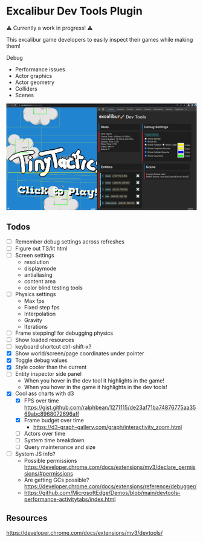 # Excalibur Dev Tools Plugin

⚠️ Currently a work in progress! ⚠️

This excalibur game developers to easily inspect their games while making them!

Debug
* Performance issues
* Actor graphics
* Actor geometry
* Colliders
* Scenes

![Example Extension Running](./extension.gif)


## Todos

* [ ] Remember debug settings across refreshes
* [ ] Figure out TS/lit html
* [ ] Screen settings
  * resolution
  * displaymode
  * antialiasing
  * content area
  * color blind testing tools
* [ ] Physics settings
  * Max fps
  * Fixed step fps
  * Interpolation
  * Gravity
  * Iterations
* [ ] Frame stepping! for debugging physics
* [ ] Show loaded resources
* [ ] keyboard shortcut ctrl-shift-x?
* [x] Show world/screen/page coordinates under pointer
* [x] Toggle debug values
* [x] Style cooler than the current
* [ ] Entity inspector side panel
  - When you hover in the dev tool it highlights in the game!
  - When you hover in the game it highlights in the dev tools!
* [x] Cool ass charts with d3
  - [x] FPS over time https://gist.github.com/ralphbean/1271115/de23af71ba74876775aa3569abc8968072696aff
  - [x] Frame budget over time
     - https://d3-graph-gallery.com/graph/interactivity_zoom.html
  - [ ] Actors over time
  - [ ] System time breakdown
  - [ ] Query maintenance and size

* [ ] System JS info?
  - Possible permissions https://developer.chrome.com/docs/extensions/mv3/declare_permissions/#permissions
  - Are getting GCs possible? https://developer.chrome.com/docs/extensions/reference/debugger/
  - https://github.com/MicrosoftEdge/Demos/blob/main/devtools-performance-activitytabs/index.html

## Resources 
https://developer.chrome.com/docs/extensions/mv3/devtools/